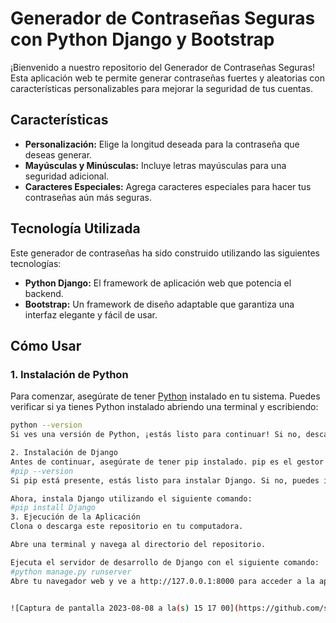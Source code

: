 # Generador de Contraseñas Seguras con Python Django y Bootstrap

¡Bienvenido a nuestro repositorio del Generador de Contraseñas Seguras! Esta aplicación web te permite generar contraseñas fuertes y aleatorias con características personalizables para mejorar la seguridad de tus cuentas.

## Características

- **Personalización:** Elige la longitud deseada para la contraseña que deseas generar.
- **Mayúsculas y Minúsculas:** Incluye letras mayúsculas para una seguridad adicional.
- **Caracteres Especiales:** Agrega caracteres especiales para hacer tus contraseñas aún más seguras.

## Tecnología Utilizada

Este generador de contraseñas ha sido construido utilizando las siguientes tecnologías:

- **Python Django:** El framework de aplicación web que potencia el backend.
- **Bootstrap:** Un framework de diseño adaptable que garantiza una interfaz elegante y fácil de usar.

## Cómo Usar

### 1. Instalación de Python

Para comenzar, asegúrate de tener [Python](https://www.python.org/downloads/) instalado en tu sistema. Puedes verificar si ya tienes Python instalado abriendo una terminal y escribiendo:

```sh
python --version
Si ves una versión de Python, ¡estás listo para continuar! Si no, descarga e instala Python desde el enlace proporcionado.

2. Instalación de Django
Antes de continuar, asegúrate de tener pip instalado. pip es el gestor de paquetes de Python que necesitas para instalar Django. En la misma terminal, escribe:
#pip --version
Si pip está presente, estás listo para instalar Django. Si no, puedes instalarlo aquí.

Ahora, instala Django utilizando el siguiente comando:
#pip install Django
3. Ejecución de la Aplicación
Clona o descarga este repositorio en tu computadora.

Abre una terminal y navega al directorio del repositorio.

Ejecuta el servidor de desarrollo de Django con el siguiente comando:
#python manage.py runserver
Abre tu navegador web y ve a http://127.0.0.1:8000 para acceder a la aplicación.


![Captura de pantalla 2023-08-08 a la(s) 15 17 00](https://github.com/sebastian-riggio/password-generator-python/assets/84664104/67001011-0ff5-4895-8cb5-86a08d1f212d)

